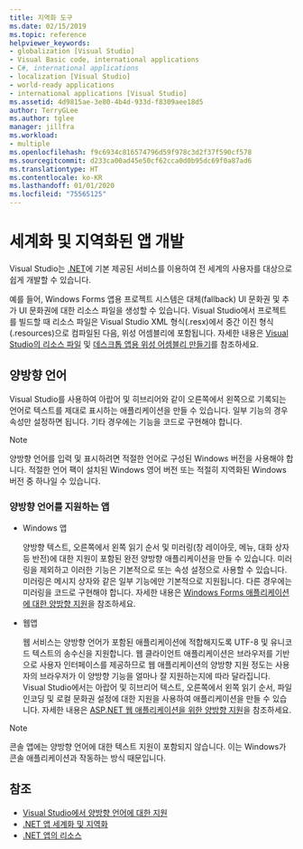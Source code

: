 ```yaml
---
title: 지역화 도구
ms.date: 02/15/2019
ms.topic: reference
helpviewer_keywords:
- globalization [Visual Studio]
- Visual Basic code, international applications
- C#, international applications
- localization [Visual Studio]
- world-ready applications
- international applications [Visual Studio]
ms.assetid: 4d9815ae-3e80-4b4d-933d-f8309aee18d5
author: TerryGLee
ms.author: tglee
manager: jillfra
ms.workload:
- multiple
ms.openlocfilehash: f9c6934c816574796d59f978c3d2f37f590cf578
ms.sourcegitcommit: d233ca00ad45e50cf62cca0d0b95dc69f0a87ad6
ms.translationtype: HT
ms.contentlocale: ko-KR
ms.lasthandoff: 01/01/2020
ms.locfileid: "75565125"
---
```

# <a name="develop-globalized-and-localized-apps"></a>세계화 및 지역화된 앱 개발

Visual Studio는 [.NET](/dotnet/standard/globalization-localization/)에 기본 제공된 서비스를 이용하여 전 세계의 사용자를 대상으로 쉽게 개발할 수 있습니다.

예를 들어, Windows Forms 앱용 프로젝트 시스템은 대체(fallback) UI 문화권 및 추가 UI 문화권에 대한 리소스 파일을 생성할 수 있습니다. Visual Studio에서 프로젝트를 빌드할 때 리소스 파일은 Visual Studio XML 형식(.resx)에서 중간 이진 형식(.resources)으로 컴파일된 다음, 위성 어셈블리에 포함됩니다. 자세한 내용은 [Visual Studio의 리소스 파일](/dotnet/framework/resources/creating-resource-files-for-desktop-apps#VSResFiles) 및 [데스크톱 앱용 위성 어셈블리 만들기](/dotnet/framework/resources/creating-satellite-assemblies-for-desktop-apps)를 참조하세요.

## <a name="bidirectional-languages"></a>양방향 언어

Visual Studio를 사용하여 아랍어 및 히브리어와 같이 오른쪽에서 왼쪽으로 기록되는 언어로 텍스트를 제대로 표시하는 애플리케이션을 만들 수 있습니다. 일부 기능의 경우 속성만 설정하면 됩니다. 기타 경우에는 기능을 코드로 구현해야 합니다.

> [!NOTE]
> 양방향 언어를 입력 및 표시하려면 적절한 언어로 구성된 Windows 버전을 사용해야 합니다. 적절한 언어 팩이 설치된 Windows 영어 버전 또는 적절히 지역화된 Windows 버전 중 하나일 수 있습니다.

### <a name="apps-that-support-bidirectional-languages"></a>양방향 언어를 지원하는 앱

- Windows 앱

   양방향 텍스트, 오른쪽에서 왼쪽 읽기 순서 및 미러링(창 레이아웃, 메뉴, 대화 상자 등 반전)에 대한 지원이 포함된 완전 양방향 애플리케이션을 만들 수 있습니다. 미러링을 제외하고 이러한 기능은 기본적으로 또는 속성 설정으로 사용할 수 있습니다. 미러링은 메시지 상자와 같은 일부 기능에만 기본적으로 지원됩니다. 다른 경우에는 미러링을 코드로 구현해야 합니다. 자세한 내용은 [Windows Forms 애플리케이션에 대한 양방향 지원](/dotnet/framework/winforms/advanced/bi-directional-support-for-windows-forms-applications)을 참조하세요.

- 웹앱

   웹 서비스는 양방향 언어가 포함된 애플리케이션에 적합해지도록 UTF-8 및 유니코드 텍스트의 송수신을 지원합니다. 웹 클라이언트 애플리케이션은 브라우저를 기반으로 사용자 인터페이스를 제공하므로 웹 애플리케이션의 양방향 지원 정도는 사용자의 브라우저가 이 양방향 기능을 얼마나 잘 지원하는지에 따라 달라집니다. Visual Studio에서는 아랍어 및 히브리어 텍스트, 오른쪽에서 왼쪽 읽기 순서, 파일 인코딩 및 로컬 문화권 설정에 대한 지원을 사용하여 애플리케이션을 만들 수 있습니다. 자세한 내용은 [ASP.NET 웹 애플리케이션을 위한 양방향 지원](https://msdn.microsoft.com/Library/5576f9b1-9b86-41ef-8354-092d366bcd03)을 참조하세요.

> [!NOTE]
> 콘솔 앱에는 양방향 언어에 대한 텍스트 지원이 포함되지 않습니다. 이는 Windows가 콘솔 애플리케이션과 작동하는 방식 때문입니다.

## <a name="see-also"></a>참조

- [Visual Studio에서 양방향 언어에 대한 지원](use-bidirectional-languages.md)
- [.NET 앱 세계화 및 지역화](/dotnet/standard/globalization-localization/)
- [.NET 앱의 리소스](/dotnet/framework/resources/)
